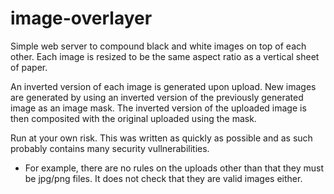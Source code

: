 # image-overlayer
Simple web server to compound black and white images on top of each other. Each image is resized to be the same aspect ratio as a vertical sheet of paper.

An inverted version of each image is generated upon upload. New images are generated by using an inverted version of the previously generated image as an image mask. The inverted version of the uploaded image is then composited with the original uploaded using the mask.

Run at your own risk. This was written as quickly as possible and as such probably contains many security vullnerabilities.
- For example, there are no rules on the uploads other than that they must be jpg/png files. It does not check that they are valid images either.